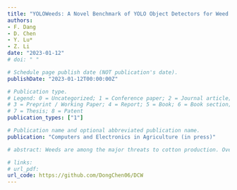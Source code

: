 ```yaml
---
title: "YOLOWeeds: A Novel Benchmark of YOLO Object Detectors for Weed Detection in Cotton Production Systems"
authors: 
- F. Dang
- D. Chen
- Y. Lu*
- Z. Li
date: "2023-01-12"
# doi: " "

# Schedule page publish date (NOT publication's date).
publishDate: "2023-01-12T00:00:00Z"

# Publication type.
# Legend: 0 = Uncategorized; 1 = Conference paper; 2 = Journal article;
# 3 = Preprint / Working Paper; 4 = Report; 5 = Book; 6 = Book section;
# 7 = Thesis; 8 = Patent
publication_types: ["1"]

# Publication name and optional abbreviated publication name.
publication: "Computers and Electronics in Agriculture (in press)"

# abstract: Weeds are among the major threats to cotton production. Overreliance on herbicides for weed control has accelerated the evolution of herbicide-resistance in weeds and caused increasing concerns about environments, food safety and human health. Machine vision systems for automated/robotic weeding have received growing interest towards the realization of integrated, sustainable weed management. However, in the presence of unstructured field environments and significant biological variability of weeds, it remains a serious challenge to develop robust in-crop weed identification and detection systems. To address this challenge requires the development of annotated, large-scale image datasets of weeds specific to cotton production and date-driven machine learning models for weed detection. Among various deep learning architectures, a diversity of YOLO (You Only Look Once) detectors is well-suited for real-time application and has enjoyed great popularity for generic object detection. This study presents a new dataset (CottoWeedDet12) of weeds that are important to cotton production in the southern United States; it consists of 5648 images of 12 weed classes with a total of 9370 bounding box annotations, collected under natural light conditions and at varied weed growth stages in cotton fields. A novel, comprehensive benchmark of 25 state-of-the-art YOLO object detectors of seven versions including YOLOv3, YOLOv4, Scaled-YOLOv4, YOLOR and YOLOv5, YOLOv6 and YOLOv7, has been established for weed detection on the dataset. Based on the Monte-Caro cross validation with 5 replications, the detection accuracy in terms of mAP@50 ranged from 88.14% by YOLOv3-tiny to 95.22% by YOLOv4, and the accuracy in terms of mAP@50[0.5:0.95] ranged from 68.18% by YOLOv3-tiny to 89.72% by Scaled-YOLOv4. All the YOLO models especially YOLOv5n and YOLOv5s have shown great potential for real-time weed detection, and data augmentation could increase weed detection accuracy. Both the weed detection dataset and software program codes for model benchmarking in this study are publicly available, which are expected to be valuable resources for promoting future research on AI-empowered weed detection and control for cotton and potentially other crops. 

# links:
# url_pdf:
url_code: https://github.com/DongChen06/DCW
---
```

